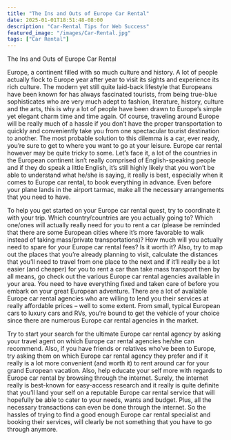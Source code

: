 ```yaml
---
title: "The Ins and Outs of Europe Car Rental"
date: 2025-01-01T18:51:48-08:00
description: "Car-Rental Tips for Web Success"
featured_image: "/images/Car-Rental.jpg"
tags: ["Car Rental"]
---
```


The Ins and Outs of Europe Car Rental

Europe, a continent filled with so much culture and history. A lot of people actually flock to Europe year after year to visit its sights and experience its rich culture. The modern yet still quite laid-back lifestyle that Europeans have been known for has always fascinated tourists, from being true-blue sophisticates who are very much adept to fashion, literature, history, culture and the arts, this is why a lot of people have been drawn to Europe’s simple yet elegant charm time and time again. Of course, traveling around Europe will be really much of a hassle if you don’t have the proper transportation to quickly and conveniently take you from one spectacular tourist destination to another. The most probable solution to this dilemma is a car, ever ready, you’re sure to get to where you want to go at your leisure. Europe car rental however may be quite tricky to some. Let’s face it, a lot of the countries in the European continent isn’t really comprised of English-speaking people and if they do speak a little English, it’s still highly likely that you won’t be able to understand what he/she is saying, it really is best, especially when it comes to Europe car rental, to book everything in advance. Even before your plane lands in the airport tarmac, make all the necessary arrangements that you need to have. 

To help you get started on your Europe car rental quest, try to coordinate it with your trip. Which country/countries are you actually going to? Which one/ones will actually really need for you to rent a car (please be reminded that there are some European cities where it’s more favorable to walk instead of taking mass/private transportations)? How much will you actually need to spare for your Europe car rental fees? Is it worth it? Also, try to map out the places that you’re already planning to visit, calculate the distances that you’ll need to travel from one place to the next and if it’ll really be a lot easier (and cheaper) for you to rent a car than take mass transport then by all means, go check out the various Europe car rental agencies available in your area. You need to have everything fixed and taken care of before you embark on your great European adventure.
There are a lot of available Europe car rental agencies who are willing to lend you their services at really affordable prices – well to some extent. From small, typical European cars to luxury cars and RVs, you’re bound to get the vehicle of your choice since there are numerous Europe car rental agencies in the market.

Try to start your search for the ultimate Europe car rental agency by asking your travel agent on which Europe car rental agencies he/she can recommend. Also, if you have friends or relatives who’ve been to Europe, try asking them on which Europe car rental agency they prefer and if it really is a lot more convenient (and worth it) to rent around car for your grand European vacation. Also, help educate your self more with regards to Europe car rental by browsing through the internet. Surely, the internet really is best-known for easy-access research and it really is quite definite that you’ll land your self on a reputable Europe car rental service that will hopefully be able to cater to your needs, wants and budget. Plus, all the necessary transactions can even be done through the internet. So the hassles of trying to find a good enough Europe car rental specialist and booking their services, will clearly be not something that you have to go through anymore.


